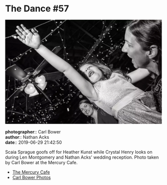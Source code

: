 # The Dance #57

![Scaia Sprague goofs off for Heather Kunst](assets/2019-06-29-set-4-the-dance-57.webp)

**photographer**:: Carl Bower  
**author**:: Nathan Acks  
**date**:: 2019-06-29 21:42:50

Scaia Sprague goofs off for Heather Kunst while Crystal Henry looks on during Len Montgomery and Nathan Acks' wedding reception. Photo taken by Carl Bower at the Mercury Cafe.

* [The Mercury Cafe](http://mercurycafe.com)
* [Carl Bower Photos](https://carlbowerphotos.com)

